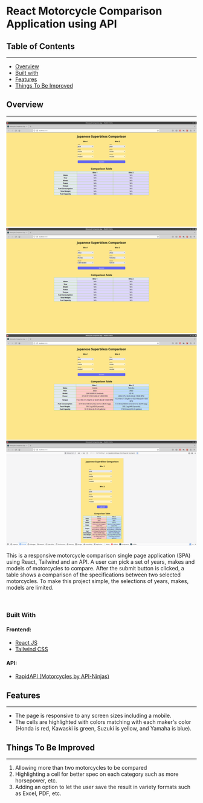 # React Motorcycle Comparison Application using API

## Table of Contents
---
- [Overview](#overview)
- [Built with](#built-with)
- [Features](#features)
- [Things To Be Improved](#things-to-be-improved)

## Overview
---
![main page](./supplement/main_page.png)
![items selected](./supplement/selected.png)
![comparison](./supplement/comparison.png)
![mobile](./supplement/mobile.png)

This is a responsive motorcycle comparison single page application (SPA) using React, Tailwind and an API. A user can pick a set of years, makes and models of motorcycles to compare. After the submit button is clicked, a table shows a comparison of the specifications between two selected motorcycles. To make this project simple, the selections of years, makes, models are limited. 

&nbsp;
### Built With

#### Frontend:
- [React JS](https://reactjs.org/)
- [Tailwind CSS](https://tailwindcss.com/)

#### API:
- [RapidAPI (Motorcycles by API-Ninjas)](https://rapidapi.com/apininjas/api/motorcycles-by-api-ninjas/)

## Features
---
- The page is responsive to any screen sizes including a mobile.
- The cells are highlighted with colors matching with each maker's color (Honda is red, Kawaski is green, Suzuki is yellow, and Yamaha is blue).

## Things To Be Improved
----
1. Allowing more than two motorcycles to be compared
2. Highlighting a cell for better spec on each category such as more horsepower, etc.
3. Adding an option to let the user save the result in variety formats such as Excel, PDF, etc.

